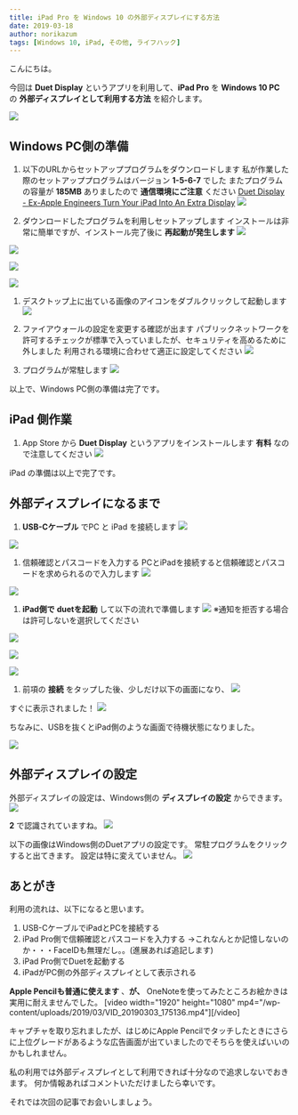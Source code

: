 ```yaml
---
title: iPad Pro を Windows 10 の外部ディスプレイにする方法
date: 2019-03-18
author: norikazum
tags: [Windows 10, iPad, その他, ライフハック]
---
```


こんにちは。

今回は **Duet Display** というアプリを利用して、**iPad Pro** を **Windows 10 PC** の **外部ディスプレイとして利用する方法** を紹介します。

![](images/how-to-make-ipad-pro-an-external-display-1.jpg)

## Windows PC側の準備

1. 以下のURLからセットアッププログラムをダウンロードします
私が作業した際のセットアッププログラムはバージョン **1-5-6-7** でした
またプログラムの容量が **185MB** ありましたので **通信環境にご注意** ください
[Duet Display - Ex-Apple Engineers Turn Your iPad Into An Extra Display](https://www.duetdisplay.com/jp/#)
![](images/how-to-make-ipad-pro-an-external-display-2.png)

1. ダウンロードしたプログラムを利用しセットアップします
インストールは非常に簡単ですが、インストール完了後に **再起動が発生します**
![](images/how-to-make-ipad-pro-an-external-display-3.png)

![](images/how-to-make-ipad-pro-an-external-display-4.png)

![](images/how-to-make-ipad-pro-an-external-display-5.png)

![](images/how-to-make-ipad-pro-an-external-display-6.png)

1. デスクトップ上に出ている画像のアイコンをダブルクリックして起動します
![](images/how-to-make-ipad-pro-an-external-display-7.png)

1. ファイアウォールの設定を変更する確認が出ます
パブリックネットワークを許可するチェックが標準で入っていましたが、セキュリティを高めるために外しました
利用される環境に合わせて適正に設定してください
![](images/how-to-make-ipad-pro-an-external-display-8.png)

1. プログラムが常駐します
![](images/how-to-make-ipad-pro-an-external-display-9.png)

以上で、Windows PC側の準備は完了です。

## iPad 側作業
1. App Store から **Duet Display** というアプリをインストールします
**有料** なので注意してください
![](images/how-to-make-ipad-pro-an-external-display-10.png)


iPad の準備は以上で完了です。

## 外部ディスプレイになるまで

1. **USB-Cケーブル** でPC と iPad を接続します 
![](images/how-to-make-ipad-pro-an-external-display-11.jpg)

![](images/how-to-make-ipad-pro-an-external-display-12.jpg)

1. 信頼確認とパスコードを入力する
PCとiPadを接続すると信頼確認とパスコードを求められるので入力します
![](images/how-to-make-ipad-pro-an-external-display-13.png)

![](images/how-to-make-ipad-pro-an-external-display-14.png)

1. **iPad側で** **duetを起動** して以下の流れで準備します
![](images/how-to-make-ipad-pro-an-external-display-15.png)
※通知を拒否する場合は許可しないを選択してください

![](images/how-to-make-ipad-pro-an-external-display-16.png)

![](images/how-to-make-ipad-pro-an-external-display-17.png)

![](images/how-to-make-ipad-pro-an-external-display-18.png)

1. 前項の **接続** をタップした後、少しだけ以下の画面になり、
![](images/how-to-make-ipad-pro-an-external-display-19.png)

すぐに表示されました！
![](images/how-to-make-ipad-pro-an-external-display-20.png)

ちなみに、USBを抜くとiPad側のような画面で待機状態になりました。

![](images/how-to-make-ipad-pro-an-external-display-21.png)

## 外部ディスプレイの設定
外部ディスプレイの設定は、Windows側の **ディスプレイの設定** からできます。
![](images/how-to-make-ipad-pro-an-external-display-22.png)

**2** で認識されていますね。
![](images/how-to-make-ipad-pro-an-external-display-23.png)

以下の画像はWindows側のDuetアプリの設定です。
常駐プログラムをクリックすると出てきます。
設定は特に変えていません。
![](images/how-to-make-ipad-pro-an-external-display-24.png)

## あとがき

利用の流れは、以下になると思います。

1. USB-CケーブルでiPadとPCを接続する
1. iPad Pro側で信頼確認とパスコードを入力する
→これなんとか記憶しないのか・・・FaceIDも無理だし。。(進展あれば追記します)
1. iPad Pro側でDuetを起動する
1. iPadがPC側の外部ディスプレイとして表示される

**Apple Pencilも普通に使えます** 、**が、** OneNoteを使ってみたところお絵かきは実用に耐えませんでした。
[video width="1920" height="1080" mp4="/wp-content/uploads/2019/03/VID_20190303_175136.mp4"][/video]

キャプチャを取り忘れましたが、はじめにApple Pencilでタッチしたときにさらに上位グレードがあるような広告画面が出ていましたのでそちらを使えばいいのかもしれません。

私の利用では外部ディスプレイとして利用できれば十分なので追求しないでおきます。
何か情報あればコメントいただけましたら幸いです。

それでは次回の記事でお会いしましょう。